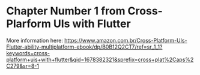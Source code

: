 # Chapter Number 1 from Cross-Plarform UIs with Flutter

More information here: https://www.amazon.com.br/Cross-Platform-UIs-Flutter-ability-multiplatform-ebook/dp/B0B12Q2CT7/ref=sr_1_1?keywords=cross-platform+uis+with+flutter&qid=1678382321&sprefix=cross+plat%2Caps%2C279&sr=8-1
